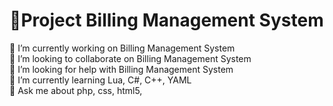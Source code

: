 # 💫Project Billing Management System

🔭 I’m currently working on Billing Management System<br>👯 I’m looking to collaborate on Billing Management System<br>🤝 I’m looking for help with Billing Management System<br>🌱 I’m currently learning Lua, C#, C++, YAML<br>💬 Ask me about php, css, html5,<br>
